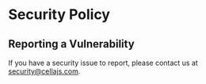 # Security Policy

## Reporting a Vulnerability

If you have a security issue to report, please contact us at [security@cellajs.com](mailto:security@cellajs.com).